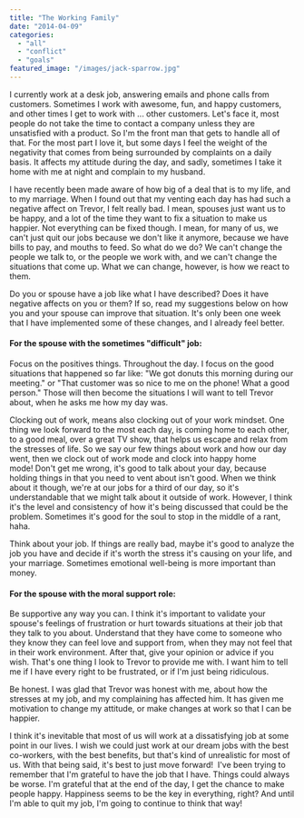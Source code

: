 ```yaml
---
title: "The Working Family"
date: "2014-04-09"
categories: 
  - "all"
  - "conflict"
  - "goals"
featured_image: "/images/jack-sparrow.jpg"
---
```


I currently work at a desk job, answering emails and phone calls from customers. Sometimes I work with awesome, fun, and happy customers, and other times I get to work with ... other customers. Let's face it, most people do not take the time to contact a company unless they are unsatisfied with a product. So I'm the front man that gets to handle all of that. For the most part I love it, but some days I feel the weight of the negativity that comes from being surrounded by complaints on a daily basis. It affects my attitude during the day, and sadly, sometimes I take it home with me at night and complain to my husband.

I have recently been made aware of how big of a deal that is to my life, and to my marriage. When I found out that my venting each day has had such a negative affect on Trevor, I felt really bad. I mean, spouses just want us to be happy, and a lot of the time they want to fix a situation to make us happier. Not everything can be fixed though. I mean, for many of us, we can't just quit our jobs because we don't like it anymore, because we have bills to pay, and mouths to feed. So what do we do? We can't change the people we talk to, or the people we work with, and we can't change the situations that come up. What we can change, however, is how we react to them.

Do you or spouse have a job like what I have described? Does it have negative affects on you or them? If so, read my suggestions below on how you and your spouse can improve that situation. It's only been one week that I have implemented some of these changes, and I already feel better.

#### For the spouse with the sometimes "difficult" job:

Focus on the positives things. Throughout the day. I focus on the good situations that happened so far like: "We got donuts this morning during our meeting." or "That customer was so nice to me on the phone! What a good person." Those will then become the situations I will want to tell Trevor about, when he asks me how my day was.

Clocking out of work, means also clocking out of your work mindset. One thing we look forward to the most each day, is coming home to each other, to a good meal, over a great TV show, that helps us escape and relax from the stresses of life. So we say our few things about work and how our day went, then we clock out of work mode and clock into happy home mode! Don't get me wrong, it's good to talk about your day, because holding things in that you need to vent about isn't good. When we think about it though, we're at our jobs for a third of our day, so it's understandable that we might talk about it outside of work. However, I think it's the level and consistency of how it's being discussed that could be the problem. Sometimes it's good for the soul to stop in the middle of a rant, haha.

Think about your job. If things are really bad, maybe it's good to analyze the job you have and decide if it's worth the stress it's causing on your life, and your marriage. Sometimes emotional well-being is more important than money.

#### For the spouse with the moral support role:

Be supportive any way you can. I think it's important to validate your spouse's feelings of frustration or hurt towards situations at their job that they talk to you about. Understand that they have come to someone who they know they can feel love and support from, when they may not feel that in their work environment. After that, give your opinion or advice if you wish. That's one thing I look to Trevor to provide me with. I want him to tell me if I have every right to be frustrated, or if I'm just being ridiculous.

Be honest. I was glad that Trevor was honest with me, about how the stresses at my job, and my complaining has affected him. It has given me motivation to change my attitude, or make changes at work so that I can be happier.

I think it's inevitable that most of us will work at a dissatisfying job at some point in our lives. I wish we could just work at our dream jobs with the best co-workers, with the best benefits, but that's kind of unrealistic for most of us. With that being said, it's best to just move forward!  I've been trying to remember that I'm grateful to have the job that I have. Things could always be worse. I'm grateful that at the end of the day, I get the chance to make people happy. Happiness seems to be the key in everything, right? And until I'm able to quit my job, I'm going to continue to think that way!
